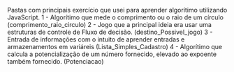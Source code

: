 Pastas com principais exercício que usei para aprender algorítimo utilizando JavaScript.
1 - Algorítimo que mede o comprimento ou o raio de um círculo (comprimento_raio_circulo)
2 - Jogo que a principal ideia era usar uma estruturas de controle de Fluxo de decisão. (destino_Possivel_jogo)
3 - Entrada de informações com o intuito de aprender entradas e armazenamentos em variáreis (Lista_Simples_Cadastro)
4 - Algorítimo que calcula a potencialização de um número fornecido, elevado ao expoente também fornecido. (Potenciacao)
